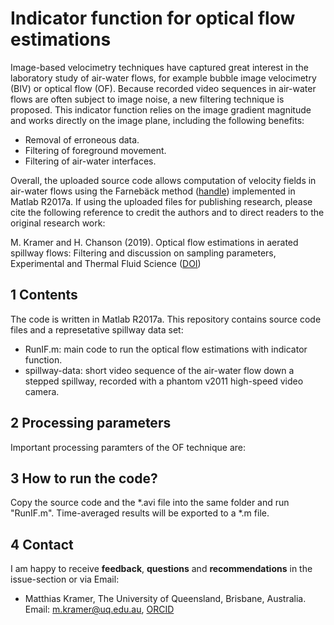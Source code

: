 Indicator function for optical flow estimations 
===================================================

Image-based velocimetry techniques have captured great interest in the laboratory study of air-water flows, for example bubble image velocimetry (BIV) or optical flow (OF). Because recorded video sequences in air-water flows are often subject to image noise, a new filtering technique is proposed. This indicator function relies on the image gradient magnitude and works directly on the image plane, including the following benefits: 

- Removal of erroneous data.
- Filtering of foreground movement.
- Filtering of air-water interfaces.

Overall, the uploaded source code allows computation of velocity fields in air-water flows using the Farnebäck method  ([handle](https://www.ida.liu.se/ext/WITAS-ev/Computer_Vision_Technologies/PaperInfo/farneback02.html)) implemented in Matlab R2017a. If using the uploaded files for publishing research, please cite the following reference to credit the authors and to direct readers to the original research work:

M. Kramer and H. Chanson (2019). Optical flow estimations in aerated spillway flows: Filtering and discussion on
sampling parameters, Experimental and Thermal Fluid Science ([DOI](https://doi.org/10.1016/j.expthermflusci.2018.12.002))


1 Contents
----------
The code is written in Matlab R2017a. This repository contains source code files and a represetative spillway data set:
- RunIF.m: main code to run the optical flow estimations with indicator function.
- spillway-data: short video sequence of the air-water flow down a stepped spillway, recorded with a phantom v2011 high-speed video camera.


2 Processing parameters
------------------------
Important processing paramters of the OF technique are:

3 How to run the code?
----------------------
Copy the source code and the *.avi file into the same folder and run "RunIF.m". Time-averaged results will be exported to a *.m file.

4 Contact
----------
I am happy to receive **feedback**, **questions** and **recommendations** in the issue-section or via Email:

- Matthias Kramer, The University of Queensland, Brisbane, Australia. Email: m.kramer@uq.edu.au, [ORCID](https://orcid.org/0000-0001-5673-2751)

